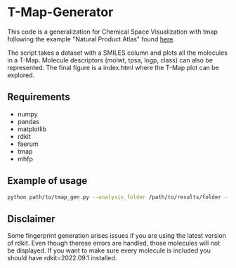 # T-Map-Generator
This code is a generalization for Chemical Space Visualization with tmap following the example "Natural Product Atlas" found [here](https://tmap.gdb.tools/#ex-npa).

The script takes a dataset with a SMILES column and plots all the molecules in a T-Map. Molecule descriptors (molwt, tpsa, logp, class) can also be represented.
The final figure is a index.html where the T-Map plot can be explored. 

## Requirements 
- numpy
- pandas
- matplotlib
- rdkit
- faerum
- tmap
- mhfp

## Example of usage 

```bash
python path/to/tmap_gen.py --analysis_folder /path/to/results/folder --data_path path/to/csv --smi_col smiles --molecule_id_col mol_id --cont_col descriptor_col1,descriptor_col1 --cat_col descriptor_col3,descriptor_col4
```

## Disclaimer
Some fingerprint generation arises issues if you are using the latest version of rdkit. Even though therese errors are handled, those molecules will not be displayed. If you want to make sure every molecule is included you should have rdkit=2022.09.1 installed.
